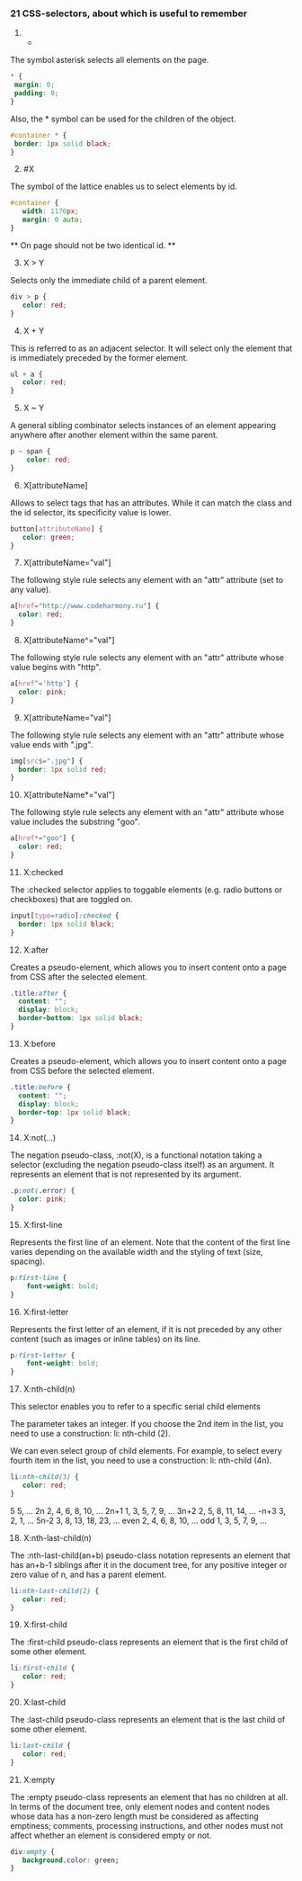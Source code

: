 ### 21 CSS-selectors, about which is useful to remember

1. *

The symbol asterisk selects all elements on the page.

```css
* {
 margin: 0;
 padding: 0;
}
```

Also, the * symbol can be used for the children of the object.

```css
#container * {
 border: 1px solid black;
}
```

2. #X

The symbol of the lattice enables us to select elements by id.

```css
#container {
   width: 1170px;
   margin: 0 auto;
}
```

** On page should not be two identical id. **

3. X > Y

Selects only the immediate child of a parent element.

```css
div > p {
   color: red;
}
```

4. X + Y

This is referred to as an adjacent selector. It will select only the element that is immediately preceded by the former element.

```css
ul + a {
   color: red;
}
```

5. X ~ Y

A general sibling combinator selects instances of an element appearing anywhere after another element within the same parent.

```css
p ~ span {
	color: red;
}
```

6. X[attributeName]

Allows to select tags that has an attributes. While it can match the class and the id selector, its specificity value is lower.

```css
button[attributeName] {
   color: green;
}
```

7. X[attributeName="val"]

The following style rule selects any element with an "attr" attribute (set to any value).

```css
a[href="http://www.codeharmony.ru"] {
  color: red;
}
```

8. X[attributeName^="val"]

The following style rule selects any element with an "attr" attribute whose value begins with "http".

```css
a[href^='http'] {
  color: pink;
}
```

9. X[attributeName="val"]

The following style rule selects any element with an "attr" attribute whose value ends with ".jpg".

```css
img[src$=".jpg"] {
  border: 1px solid red;
}
```

10. X[attributeName*="val"]

The following style rule selects any element with an "attr" attribute whose value includes the substring "goo".

```css
a[href*="goo"] {
  color: red;
}
```

11. X:checked

The :checked selector applies to toggable elements (e.g. radio buttons or checkboxes) that are toggled on.

```css
input[type=radio]:checked {
  border: 1px solid black;
}
```

12. X:after

Creates a pseudo-element, which allows you to insert content onto a page from CSS after the selected element.

```css
.title:after {
  content: "";
  display: block;
  border-bottom: 1px solid black;
}
```

13. X:before

Creates a pseudo-element, which allows you to insert content onto a page from CSS before the selected element.

```css
.title:before {
  content: "";
  display: block;
  border-top: 1px solid black;
}
```

14. X:not(...)

The negation pseudo-class, :not(X), is a functional notation taking a selector (excluding the negation pseudo-class itself) as an argument. It represents an element that is not represented by its argument.

```css
.p:not(.error) {
  color: pink;
}
```

15. X:first-line

Represents the first line of an element. Note that the content of the first line varies depending on the available width and the styling of text (size, spacing).

```css
p:first-line {
	font-weight: bold;
}
```

16. X:first-letter

Represents the first letter of an element, if it is not preceded by any other content (such as images or inline tables) on its line.

```css
p:first-letter {
	font-weight: bold;
}
```

17. X:nth-child(n)

This selector enables you to refer to a specific serial child elements

The parameter takes an integer. If you choose the 2nd item in the list, you need to use a construction: li: nth-child (2).

We can even select group of child elements. For example, to select every fourth item in the list, you need to use a construction: li: nth-child (4n).

```css
li:nth-child(3) {
   color: red;
}
```

5         5, ...
2n        2, 4, 6, 8, 10, ...
2n+1      1, 3, 5, 7, 9, ...
3n+2      2, 5, 8, 11, 14, ...
-n+3      3, 2, 1, ...
5n-2      3, 8, 13, 18, 23, ...
even      2, 4, 6, 8, 10, ...
odd       1, 3, 5, 7, 9, ...

18. X:nth-last-child(n)

The :nth-last-child(an+b) pseudo-class notation represents an element that has an+b-1 siblings after it in the document tree, for any positive integer or zero value of n, and has a parent element.

```css
li:nth-last-child(2) {
   color: red;
}
```

19. X:first-child

The :first-child pseudo-class represents an element that is the first child of some other element.

```css
li:first-child {
   color: red;
}
```

20. X:last-child

The :last-child pseudo-class represents an element that is the last child of some other element.

```css
li:last-child {
   color: red;
}
```

21. X:empty

The :empty pseudo-class represents an element that has no children at all. In terms of the document tree, only element nodes and content nodes whose data has a non-zero length must be considered as affecting emptiness; comments, processing instructions, and other nodes must not affect whether an element is considered empty or not.

```css
div:empty {
   background.color: green;
}
```
